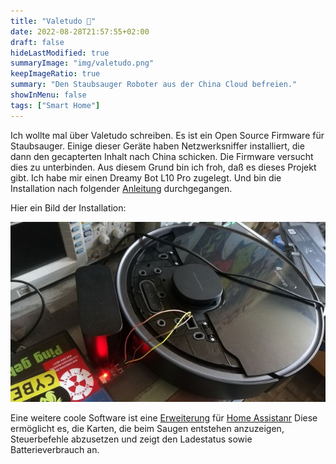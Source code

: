 ```yaml
---
title: "Valetudo 🤖"
date: 2022-08-28T21:57:55+02:00
draft: false
hideLastModified: true
summaryImage: "img/valetudo.png"
keepImageRatio: true
summary: "Den Staubsauger Roboter aus der China Cloud befreien."
showInMenu: false
tags: ["Smart Home"]
---
```


Ich wollte mal über Valetudo schreiben. Es ist ein Open Source Firmware für Staubsauger.
Einige dieser Geräte haben Netzwerksniffer installiert, die dann den gecapterten Inhalt nach China schicken. Die Firmware versucht dies zu unterbinden.
Aus diesem Grund bin ich froh, daß es dieses Projekt gibt.
Ich habe mir einen Dreamy Bot L10 Pro zugelegt. Und bin die Installation nach folgender [Anleitung](https://valetudo.cloud/pages/general/rooting-instructions.html) durchgegangen.

Hier ein Bild der Installation:

![Roboter verbunden mit USB Wandler am Laptop](img/valetudo_flash.jpg)

Eine weitere coole Software ist eine [Erweiterung](https://github.com/Hypfer/lovelace-valetudo-map-card) für [Home Assistanr](https://www.home-assistant.io/)
Diese ermöglicht es, die Karten, die beim Saugen entstehen anzuzeigen, Steuerbefehle abzusetzen und zeigt den Ladestatus sowie Batterieverbrauch an.